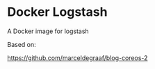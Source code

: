 Docker Logstash
=============

A Docker image for logstash

Based on:

https://github.com/marceldegraaf/blog-coreos-2

